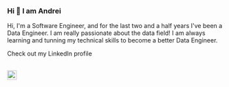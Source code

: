 ### Hi 👋 I am Andrei

Hi, I'm a Software Engineer, and for the last two and a half years I've been a Data Engineer. I am really passionate about the data field! I am always learning and tunning my technical skills to become a better Data Engineer.

Check out my LinkedIn profile

<br/>

<a href="https://www.linkedin.com/in/gzamora17/">
<img align="left" alt="Andrei Zamora" width="22px" src="https://cdn.jsdelivr.net/npm/simple-icons@v3/icons/linkedin.svg" />
<br />
